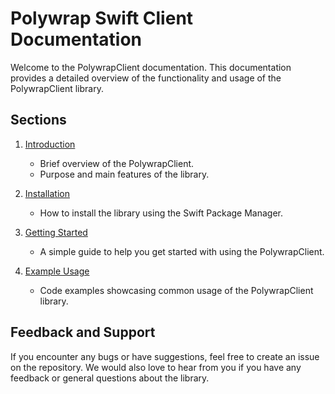 # Polywrap Swift Client Documentation

Welcome to the PolywrapClient documentation. This documentation provides a detailed overview of the functionality and usage of the PolywrapClient library.

## Sections

1. [Introduction](./Introduction.md)
    * Brief overview of the PolywrapClient.
    * Purpose and main features of the library.

2. [Installation](./Installation.md)
    * How to install the library using the Swift Package Manager.
    
3. [Getting Started](./Getting_Started.md)
    * A simple guide to help you get started with using the PolywrapClient.

4. [Example Usage](./Example_Usage.md)
    * Code examples showcasing common usage of the PolywrapClient library.

## Feedback and Support

If you encounter any bugs or have suggestions, feel free to create an issue on the repository. We would also love to hear from you if you have any feedback or general questions about the library.
